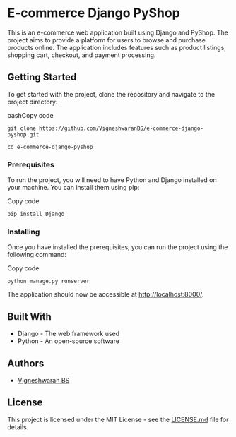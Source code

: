 # E-commerce Django PyShop

This is an e-commerce web application built using Django and PyShop. The project aims to provide a platform for users to browse and purchase products online. The application includes features such as product listings, shopping cart, checkout, and payment processing.

## Getting Started

To get started with the project, clone the repository and navigate to the project directory:

bashCopy code
```
git clone https://github.com/VigneshwaranBS/e-commerce-django-pyshop.git
```
```
cd e-commerce-django-pyshop 
```

### Prerequisites

To run the project, you will need to have Python and Django installed on your machine. You can install them using pip:

Copy code
```
pip install Django 
```

### Installing

Once you have installed the prerequisites, you can run the project using the following command:

Copy code
```
python manage.py runserver 
```

The application should now be accessible at [http://localhost:8000/](http://localhost:8000/).

## Built With

-   Django - The web framework used
-   Python - An open-source software 

## Authors

-   [Vigneshwaran BS](https://github.com/VigneshwaranBS)

## License

This project is licensed under the MIT License - see the [LICENSE.md](https://chat.openai.com/c/LICENSE.md) file for details.
